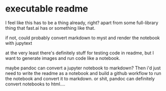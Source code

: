 # executable readme

I feel like this has to be a thing already, right? apart from some full-library thing that fast.ai has or something like that. 

if not, could probably convert markdown to myst and render the notebook with jupytext

at the very least there's definitely stuff for testing code in readme, but I want to generate images and run code like a notebook.

maybe pandoc can convert a jupyter notebook to markdown? 
Then i'd just need to write the readme as a notebook and build a github workflow to run the notebook and convert it to markdown. 
or shit, pandoc can definitely convert notebooks to html....
